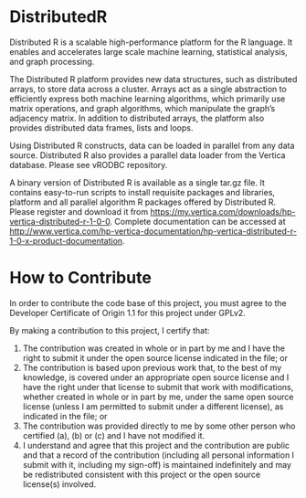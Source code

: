 DistributedR
============

Distributed R is a scalable high-performance platform for the R language. It enables and accelerates large scale machine learning, statistical analysis, and graph processing.

The Distributed R platform provides new data structures, such as distributed arrays, to store data across a cluster. Arrays act as a single abstraction to efficiently express both machine learning algorithms, which primarily use matrix operations, and graph algorithms, which manipulate the graph’s adjacency matrix. In addition to distributed arrays, the platform also provides distributed data frames, lists and loops.

Using Distributed R constructs, data can be loaded in parallel from any data source. Distributed R also provides a parallel data loader from the Vertica database. Please see vRODBC repository.

A binary version of Distributed R is available as a single tar.gz file. It contains easy-to-run scripts to install requisite packages and libraries, platform and all parallel algorithm R packages offered by Distributed R.  Please register and download it from https://my.vertica.com/downloads/hp-vertica-distributed-r-1-0-0. Complete documentation can be accessed at http://www.vertica.com/hp-vertica-documentation/hp-vertica-distributed-r-1-0-x-product-documentation.

How to Contribute
============
In order to contribute the code base of this project, you must agree to the Developer Certificate of Origin 1.1 for this project under GPLv2.

By making a contribution to this project, I certify that:
  1. The contribution was created in whole or in part by me and I have the right to submit it under the open source license indicated in the file; or
  2. The contribution is based upon previous work that, to the best of my knowledge, is covered under an appropriate open source license and I have the right under that license to submit that work with modifications, whether created in whole or in part by me, under the same open source license (unless I am permitted to submit under a different license), as indicated in the file; or
  3. The contribution was provided directly to me by some other person who certified (a), (b) or (c) and I have not modified it.
  4. I understand and agree that this project and the contribution are public and that a record of the contribution (including all personal information I submit with it, including my sign-off) is maintained indefinitely and may be redistributed consistent with this project or the open source license(s) involved.
